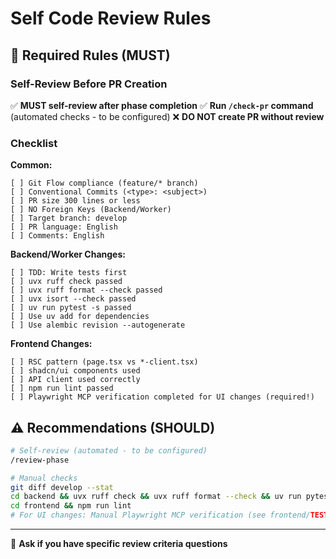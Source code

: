 # Self Code Review Rules

## 🔴 Required Rules (MUST)

### Self-Review Before PR Creation
✅ **MUST self-review after phase completion**
✅ **Run `/check-pr` command** (automated checks - to be configured)
❌ **DO NOT create PR without review**

### Checklist

**Common:**
```
[ ] Git Flow compliance (feature/* branch)
[ ] Conventional Commits (<type>: <subject>)
[ ] PR size 300 lines or less
[ ] NO Foreign Keys (Backend/Worker)
[ ] Target branch: develop
[ ] PR language: English
[ ] Comments: English
```

**Backend/Worker Changes:**
```
[ ] TDD: Write tests first
[ ] uvx ruff check passed
[ ] uvx ruff format --check passed
[ ] uvx isort --check passed
[ ] uv run pytest -s passed
[ ] Use uv add for dependencies
[ ] Use alembic revision --autogenerate
```

**Frontend Changes:**
```
[ ] RSC pattern (page.tsx vs *-client.tsx)
[ ] shadcn/ui components used
[ ] API client used correctly
[ ] npm run lint passed
[ ] Playwright MCP verification completed for UI changes (required!)
```

## ⚠️ Recommendations (SHOULD)

```bash
# Self-review (automated - to be configured)
/review-phase

# Manual checks
git diff develop --stat
cd backend && uvx ruff check && uvx ruff format --check && uv run pytest -s
cd frontend && npm run lint
# For UI changes: Manual Playwright MCP verification (see frontend/TESTING.md)
```

---

💬 **Ask if you have specific review criteria questions**
